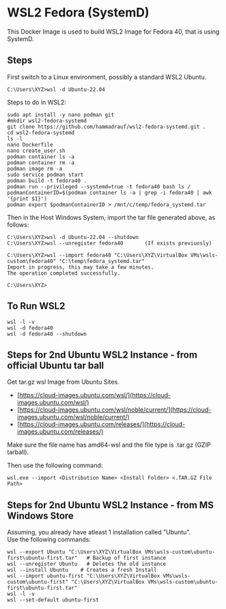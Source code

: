 # WSL2 Fedora (SystemD)

This Docker Image is used to build WSL2 Image for Fedora 40, that is using SystemD.

## Steps
First switch to a Linux environment, possibly a standard WSL2 Ubuntu.
```
C:\Users\XYZ>wsl -d Ubuntu-22.04
```


Steps to do in WSL2:
```
sudo apt install -y nano podman git
#mkdir wsl2-fedora-systemd
git clone https://github.com/hammadrauf/wsl2-fedora-systemd.git .
cd wsl2-fedora-systemd
ls -l
nano Dockerfile
nano create_user.sh
podman container ls -a
podman container rm -a
podman image rm -a
sudo service podman start
podman build -t fedora40 .
podman run --privileged --systemd=true -t fedora40 bash ls /
podmanContainerID=$(podman container ls -a | grep -i fedora40 | awk '{print $1}')
podman export $podmanContainerID > /mnt/c/temp/fedora_systemd.tar
```
Then in the Host Windows System, import the tar file generated above, as follows:
```
C:\Users\XYZ>wsl -d Ubuntu-22.04 --shutdown
C:\Users\XYZ>wsl --unregister fedora40       (If exists previuosly)

C:\Users\XYZ>wsl --import fedora40 "C:\Users\XYZ\VirtualBox VMs\wsls-custom\fedora40" "C:\temp\fedora_systemd.tar"
Import in progress, this may take a few minutes.
The operation completed successfully.

C:\Users\XYZ>
```

## To Run WSL2

```
wsl -l -v
wsl -d fedora40
wsl -d fedora40 --shutdown
```

## Steps for 2nd Ubuntu WSL2 Instance - from official Ubuntu tar ball
Get tar.gz wsl Image from Ubuntu Sites.  
- [https://cloud-images.ubuntu.com/wsl/](https://cloud-images.ubuntu.com/wsl/)
- [https://cloud-images.ubuntu.com/wsl/noble/current/](https://cloud-images.ubuntu.com/wsl/noble/current/)
- [https://cloud-images.ubuntu.com/releases/](https://cloud-images.ubuntu.com/releases/)

Make sure the file name has amd64-wsl and the file type is .tar.gz (GZIP tarball).

Then use the following command:
```
wsl.exe --import <Distribution Name> <Install Folder> <.TAR.GZ File Path>
```

## Steps for 2nd Ubuntu WSL2 Instance - from MS Windows Store
Assuming, you already have atleast 1 installation called "Ubuntu".  
Use the following commands:
```
wsl --export Ubuntu "C:\Users\XYZ\VirtualBox VMs\wsls-custom\ubuntu-first\ubuntu-first.tar"   # Backup of first instance
wsl --unregister Ubuntu   # Deletes the old instance
wsl --install Ubuntu    # Creates a fresh Install
wsl --import ubuntu-first "C:\Users\XYZ\VirtualBox VMs\wsls-custom\ubuntu-first" "C:\Users\XYZ\VirtualBox VMs\wsls-custom\ubuntu-first\ubuntu-first.tar"
wsl -l -v
wsl --set-default ubuntu-first
```

